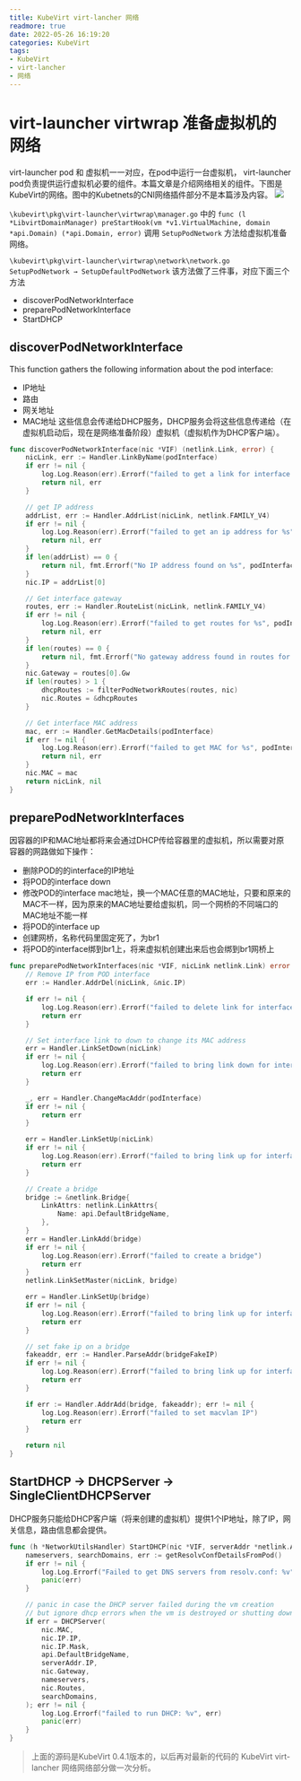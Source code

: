 ```yaml
---
title: KubeVirt virt-lancher 网络
readmore: true
date: 2022-05-26 16:19:20
categories: KubeVirt
tags:
- KubeVirt
- virt-lancher
- 网络
---
```



# virt-launcher virtwrap 准备虚拟机的网络
virt-launcher pod 和 虚拟机一一对应，在pod中运行一台虚拟机， virt-launcher pod负责提供运行虚拟机必要的组件。本篇文章是介绍网络相关的组件。下图是KubeVirt的网络。图中的Kubetnets的CNI网络插件部分不是本篇涉及内容。
![](/images/virt-lancher-nw_images/a0f12de2.png)

`\kubevirt\pkg\virt-launcher\virtwrap\manager.go` 中的 `func (l *LibvirtDomainManager) preStartHook(vm *v1.VirtualMachine, domain *api.Domain) (*api.Domain, error)` 调用 `SetupPodNetwork` 方法给虚拟机准备网络。

`\kubevirt\pkg\virt-launcher\virtwrap\network\network.go` `SetupPodNetwork → SetupDefaultPodNetwork` 该方法做了三件事，对应下面三个方法
* discoverPodNetworkInterface
* preparePodNetworkInterface 
* StartDHCP

## discoverPodNetworkInterface
This function gathers the following information about the pod interface:
* IP地址
* 路由
* 网关地址
* MAC地址
这些信息会传递给DHCP服务，DHCP服务会将这些信息传递给（在虚拟机启动后，现在是网络准备阶段）虚拟机（虚拟机作为DHCP客户端）。
```go
func discoverPodNetworkInterface(nic *VIF) (netlink.Link, error) {
	nicLink, err := Handler.LinkByName(podInterface)
	if err != nil {
		log.Log.Reason(err).Errorf("failed to get a link for interface: %s", podInterface)
		return nil, err
	}

	// get IP address
	addrList, err := Handler.AddrList(nicLink, netlink.FAMILY_V4)
	if err != nil {
		log.Log.Reason(err).Errorf("failed to get an ip address for %s", podInterface)
		return nil, err
	}
	if len(addrList) == 0 {
		return nil, fmt.Errorf("No IP address found on %s", podInterface)
	}
	nic.IP = addrList[0]

	// Get interface gateway
	routes, err := Handler.RouteList(nicLink, netlink.FAMILY_V4)
	if err != nil {
		log.Log.Reason(err).Errorf("failed to get routes for %s", podInterface)
		return nil, err
	}
	if len(routes) == 0 {
		return nil, fmt.Errorf("No gateway address found in routes for %s", podInterface)
	}
	nic.Gateway = routes[0].Gw
	if len(routes) > 1 {
		dhcpRoutes := filterPodNetworkRoutes(routes, nic)
		nic.Routes = &dhcpRoutes
	}

	// Get interface MAC address
	mac, err := Handler.GetMacDetails(podInterface)
	if err != nil {
		log.Log.Reason(err).Errorf("failed to get MAC for %s", podInterface)
		return nil, err
	}
	nic.MAC = mac
	return nicLink, nil
} 
```

## preparePodNetworkInterfaces
因容器的IP和MAC地址都将来会通过DHCP传给容器里的虚拟机，所以需要对原容器的网路做如下操作：
* 删除POD的的interface的IP地址
* 将POD的interface down
* 修改POD的interface mac地址，换一个MAC任意的MAC地址，只要和原来的MAC不一样，因为原来的MAC地址要给虚拟机，同一个网桥的不同端口的MAC地址不能一样
* 将POD的interface up
* 创建网桥，名称代码里固定死了，为br1
* 将POD的interface绑到br1上，将来虚拟机创建出来后也会绑到br1网桥上
```go
func preparePodNetworkInterfaces(nic *VIF, nicLink netlink.Link) error {
	// Remove IP from POD interface
	err := Handler.AddrDel(nicLink, &nic.IP)

	if err != nil {
		log.Log.Reason(err).Errorf("failed to delete link for interface: %s", podInterface)
		return err
	}

	// Set interface link to down to change its MAC address
	err = Handler.LinkSetDown(nicLink)
	if err != nil {
		log.Log.Reason(err).Errorf("failed to bring link down for interface: %s", podInterface)
		return err
	}

	_, err = Handler.ChangeMacAddr(podInterface)
	if err != nil {
		return err
	}

	err = Handler.LinkSetUp(nicLink)
	if err != nil {
		log.Log.Reason(err).Errorf("failed to bring link up for interface: %s", podInterface)
		return err
	}

	// Create a bridge
	bridge := &netlink.Bridge{
		LinkAttrs: netlink.LinkAttrs{
			Name: api.DefaultBridgeName,
		},
	}
	err = Handler.LinkAdd(bridge)
	if err != nil {
		log.Log.Reason(err).Errorf("failed to create a bridge")
		return err
	}
	netlink.LinkSetMaster(nicLink, bridge)

	err = Handler.LinkSetUp(bridge)
	if err != nil {
		log.Log.Reason(err).Errorf("failed to bring link up for interface: %s", api.DefaultBridgeName)
		return err
	}

	// set fake ip on a bridge
	fakeaddr, err := Handler.ParseAddr(bridgeFakeIP)
	if err != nil {
		log.Log.Reason(err).Errorf("failed to bring link up for interface: %s", api.DefaultBridgeName)
		return err
	}

	if err := Handler.AddrAdd(bridge, fakeaddr); err != nil {
		log.Log.Reason(err).Errorf("failed to set macvlan IP")
		return err
	}

	return nil
}
```

## StartDHCP → DHCPServer → SingleClientDHCPServer
DHCP服务只能给DHCP客户端（将来创建的虚拟机）提供1个IP地址，除了IP，网关信息，路由信息都会提供。
```go
func (h *NetworkUtilsHandler) StartDHCP(nic *VIF, serverAddr *netlink.Addr) {
	nameservers, searchDomains, err := getResolvConfDetailsFromPod()
	if err != nil {
		log.Log.Errorf("Failed to get DNS servers from resolv.conf: %v", err)
		panic(err)
	}

	// panic in case the DHCP server failed during the vm creation
	// but ignore dhcp errors when the vm is destroyed or shutting down
	if err = DHCPServer(
		nic.MAC,
		nic.IP.IP,
		nic.IP.Mask,
		api.DefaultBridgeName,
		serverAddr.IP,
		nic.Gateway,
		nameservers,
		nic.Routes,
		searchDomains,
	); err != nil {
		log.Log.Errorf("failed to run DHCP: %v", err)
		panic(err)
	}
}
```

> 上面的源码是KubeVirt 0.4.1版本的，以后再对最新的代码的 KubeVirt virt-lancher 网络网络部分做一次分析。